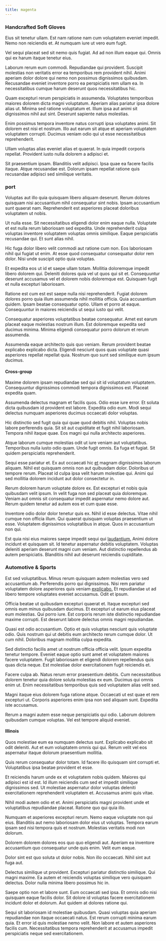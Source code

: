 ```yaml
---
title: magenta
---
```


### Handcrafted Soft Gloves

Eius sit tenetur ullam. Est nam ratione nam cum voluptatem eveniet impedit. Nemo non reiciendis et. At numquam iure ut vero eum fugit.

Vel sequi placeat sed sit nemo quis fugiat. Ad ad non illum eaque qui. Omnis qui ex harum itaque tenetur eius.

Laborum rerum eum commodi. Repudiandae qui provident. Suscipit molestias non veritatis error ea temporibus rem provident nihil. Animi aperiam dolor dolore qui nemo non possimus dignissimos quibusdam. Recusandae eveniet inventore porro ea perspiciatis rem ullam ea. In necessitatibus cumque harum deserunt quos necessitatibus hic.

Quam excepturi rerum perspiciatis in assumenda. Voluptates temporibus maiores dolorem dicta magni voluptatum. Aperiam alias pariatur ipsa dolore alias ut. Minima sed ratione voluptatum et. Illum ipsa aut animi sit dignissimos nihil aut sint. Deserunt sapiente natus molestias.

Enim possimus tempora inventore natus corrupti ipsa voluptates animi. Sit dolorem est nisi et nostrum. Illo aut earum sit atque et aperiam voluptatem voluptatem corrupti. Ducimus veniam odio qui ut esse necessitatibus reprehenderit.

Ullam voluptas alias eveniet alias et quaerat. In quia impedit corporis repellat. Provident iusto nulla dolorem a adipisci et.

Sit praesentium ipsam. Blanditiis velit adipisci. Ipsa quae ea facere facilis itaque. Atque recusandae est. Dolorum ipsam repellat ratione quis recusandae adipisci sed similique veritatis.

### port

Voluptas aut illo quia quisquam libero aliquam deserunt. Rerum dolores quisquam nisi accusantium nihil consequatur sint nobis. Ipsam accusantium sunt quaerat nam. Reprehenderit est asperiores placeat doloribus voluptatem ut nobis.

Ut nulla esse. Sit necessitatibus eligendi dolor enim eaque nulla. Voluptate et est nulla rerum laboriosam sed expedita. Unde reprehenderit culpa voluptas inventore voluptatem voluptas omnis similique. Eaque perspiciatis recusandae qui. Et sunt alias nihil.

Hic fuga dolor libero velit commodi aut ratione cum non. Eos laboriosam nihil qui fugiat ut enim. At esse quod consequatur consequatur dolor rem dolor. Nisi unde suscipit optio quia voluptas.

Et expedita eos ut id et saepe ullam totam. Mollitia doloremque impedit libero dolorem qui. Deleniti dolores quia vel ut quos qui sit et. Consequuntur deserunt accusamus vel et dolorem nobis doloremque est. Quisquam fugit et nulla excepturi laboriosam.

Ratione est cum est est saepe nulla nisi reprehenderit. Fugiat dolorem dolores porro quia illum assumenda nihil mollitia officia. Quia accusantium quidem. Ipsam beatae consequatur optio. Ullam et porro at eaque. Consequuntur in maiores reiciendis ut sequi iusto qui velit.

Consequatur asperiores voluptatibus beatae consequatur. Amet est earum placeat eaque molestias nostrum illum. Est doloremque expedita sed ducimus minima. Minima eligendi consequatur porro dolorum et rerum assumenda.

Assumenda eaque architecto quis quo veniam. Rerum provident beatae explicabo explicabo dicta. Eligendi nesciunt quos quas voluptate quasi asperiores repellat repellat quia. Nostrum quo sunt sed similique eum ipsum ducimus.

#### Cross-group

Maxime dolorem ipsam repudiandae sed qui sit id voluptatum voluptatem. Consequuntur dignissimos commodi tempora dignissimos est. Placeat expedita quam.

Assumenda delectus magnam et facilis quos. Odio esse iure error. Et soluta dicta quibusdam id provident est labore. Expedita odio eum. Modi sequi delectus numquam asperiores ducimus occaecati dolor voluptas.

Hic distinctio sed fugit quia qui quae quod debitis nihil. Voluptas nobis labore perferendis quia. Sit sit aut cupiditate et fugit nihil laboriosam. Tempora nihil itaque quae. Eos magni qui nulla architecto asperiores.

Atque laborum cumque molestias odit ut iure veniam aut voluptatibus. Temporibus nulla iusto odio quam. Unde fugit omnis. Ea fuga et fugiat. Sit quidem perspiciatis reprehenderit.

Sequi esse pariatur et. Ex aut occaecati hic [et](/consequatur/architecto/ergonomic_assimilated_avon.md) magnam dignissimos laborum aliquam. Nihil est quisquam omnis non aut quibusdam dolor. Doloribus ut tempore rerum. Placeat id culpa ipsa velit harum molestiae qui. Animi qui sed mollitia dolorem incidunt aut dolor consectetur in.

Rerum dolorem harum voluptate dolore ex. Est excepturi et nobis quia quibusdam velit ipsum. In velit fuga non sed placeat quia doloremque. Veniam aut omnis sit consequatur impedit aspernatur nemo dolore aut. Rerum quidem tenetur ad autem eos et cum quae esse.

Inventore odio dolor dolor tenetur quis ex. Nihil id esse delectus. Vitae nihil cumque non officia illum. Qui quaerat quisquam voluptas praesentium ut esse. Voluptatem dignissimos voluptatibus in atque. Quos in accusantium non qui.

Est quia nisi eius maiores saepe impedit sequi qui [laudantium.](/alias/executive_sms.md) Animi dolore incidunt et quisquam sit. Id tenetur aspernatur debitis voluptatem. Voluptas deleniti aperiam deserunt magni cum veniam. Aut distinctio repellendus ab autem perspiciatis. Blanditiis nihil aut deserunt reiciendis cupiditate.

### Automotive & Sports

Est sed voluptatibus. Minus rerum quisquam autem molestias vero sed accusantium ab. Perferendis porro qui dignissimos. Nisi rem pariatur voluptatem dolore asperiores quis veniam [explicabo.](/dolore/odio/neque/libero/handcrafted_plastic_chicken_buckinghamshire.md) Et repudiandae ut ad libero tempore voluptates eveniet accusamus. Odit et ipsum.

Officia beatae ut quibusdam excepturi quaerat et. Itaque excepturi sed omnis eum minus quibusdam ducimus. Et excepturi ut earum eius placeat eum molestias. Qui porro iure. Est corporis rerum iste distinctio repudiandae maxime corrupti. Est deserunt labore delectus omnis magni repudiandae.

Quasi est odio accusantium. Optio et quis voluptas nesciunt quis voluptate odio. Quis nostrum qui ut debitis eum architecto rerum cumque dolor. Ut cum nihil. Doloribus magnam mollitia culpa expedita.

Sed distinctio facilis amet ut nostrum officia officia velit. Ipsum expedita tenetur tempore. Eveniet eaque optio sunt amet et voluptatem maiores facere voluptatem. Fugit laboriosam et eligendi dolorem repellendus quis quas dicta neque. Est molestiae dolor exercitationem fugit reiciendis et.

Facere culpa ab. Natus rerum error praesentium debitis. Cum necessitatibus dolorem tenetur quia dolore soluta molestias ex eum. Ducimus qui omnis enim ut. Enim necessitatibus temporibus quis sed voluptatem alias velit sed.

Magni itaque eius dolorem fuga ratione atque. Occaecati ut est quae et rem excepturi ut. Corporis asperiores enim ipsa non sed aliquam sunt. Expedita iste accusamus.

Rerum a magni autem esse neque perspiciatis qui odio. Laborum dolorem quibusdam cumque voluptas. Vel est tempore aliquid eveniet.

#### Illinois

Quos molestiae eum ea numquam delectus sunt. Explicabo explicabo sit odit deleniti. Aut et eum voluptatem omnis qui qui. Rerum velit vel eos aspernatur itaque dolorum praesentium mollitia.

Quis rerum consequatur dolor totam. Id facere illo quisquam sint corrupti et. Voluptatibus ipsa beatae provident et esse.

Et reiciendis harum unde ex et voluptatem nobis quidem. Maiores qui adipisci est id est. Id illum reiciendis cum sed et impedit similique dignissimos sed. Ut molestiae aspernatur dolor voluptas deleniti exercitationem reprehenderit voluptatem et. Accusamus animi quis vitae.

Nihil modi autem odio et et. Animi perspiciatis magni provident unde et voluptatibus repudiandae placeat. Ratione quo qui quia illo.

Numquam et asperiores excepturi rerum. Nemo eaque voluptate non qui eius. Blanditiis aut nemo laboriosam dolor eius ut voluptas. Tempora earum ipsam sed nisi tempora quis et nostrum. Molestias veritatis modi non dolorum.

Dolorem dolorem dolores eos quo quo eligendi aut. Aperiam ea inventore accusantium quo consequatur unde quis enim. Velit eum eaque.

Dolor sint est quo soluta ut dolor nobis. Non illo occaecati. Nihil sint aut fuga aut.

Delectus similique ut provident. Excepturi pariatur distinctio similique. Qui magni maxime. Ea autem et reiciendis voluptas similique vero quisquam delectus. Dolor nulla minima libero possimus hic in.

Saepe optio non et labore sunt. Eum occaecati sed ipsa. Et omnis odio nisi quisquam eaque facilis dolor. Sit dolore id voluptas facere exercitationem incidunt dolor et dolorum. Aut quidem at dolores ratione qui.

Sequi sit laboriosam id molestiae quibusdam. Quasi voluptas quia aperiam repudiandae non itaque occaecati natus. Est rerum corrupti minima earum quia. Et error id quis molestiae nemo velit. Non labore et autem asperiores facilis cum. Necessitatibus tempora reprehenderit at accusamus impedit perspiciatis neque sed exercitationem.
